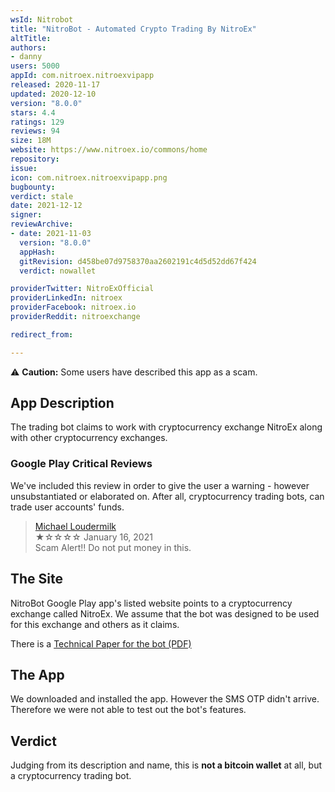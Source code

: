 ```yaml
---
wsId: Nitrobot
title: "NitroBot - Automated Crypto Trading By NitroEx"
altTitle: 
authors:
- danny
users: 5000
appId: com.nitroex.nitroexvipapp
released: 2020-11-17
updated: 2020-12-10
version: "8.0.0"
stars: 4.4
ratings: 129
reviews: 94
size: 18M
website: https://www.nitroex.io/commons/home
repository: 
issue: 
icon: com.nitroex.nitroexvipapp.png
bugbounty: 
verdict: stale
date: 2021-12-12
signer: 
reviewArchive:
- date: 2021-11-03
  version: "8.0.0"
  appHash: 
  gitRevision: d458be07d9758370aa2602191c4d5d52dd67f424
  verdict: nowallet

providerTwitter: NitroExOfficial
providerLinkedIn: nitroex
providerFacebook: nitroex.io
providerReddit: nitroexchange

redirect_from:

---
```



⚠️ **Caution:** Some users have described this app as a scam.

## App Description

The trading bot claims to work with cryptocurrency exchange NitroEx along with other cryptocurrency exchanges.

### Google Play Critical Reviews

We've included this review in order to give the user a warning - however unsubstantiated or elaborated on. After all, cryptocurrency trading bots, can trade user accounts' funds. 

> [Michael Loudermilk](https://play.google.com/store/apps/details?id=com.nitroex.nitroexvipapp&reviewId=gp%3AAOqpTOGheMqtuKNE9gXJd0ctgfMYN7yL3scCkFTF1pfnB3Jks_XI5otqfyQ0T7ego27LIJB2LJmENkNMmclL7M8)<br>
  ★☆☆☆☆ January 16, 2021<br>
       Scam Alert!! Do not put money in this.

## The Site

NitroBot Google Play app's listed website points to a cryptocurrency exchange called NitroEx. We assume that the bot was designed to be used for this exchange and others as it claims.

There is a [Technical Paper for the bot (PDF)](https://www.nitroex.io/assets/img/nitrobot_tech_paper.pdf) 
       
## The App

We downloaded and installed the app. However the SMS OTP didn't arrive. Therefore we were not able to test out the bot's features.

## Verdict

Judging from its description and name, this is **not a bitcoin wallet** at all, but a cryptocurrency trading bot.

